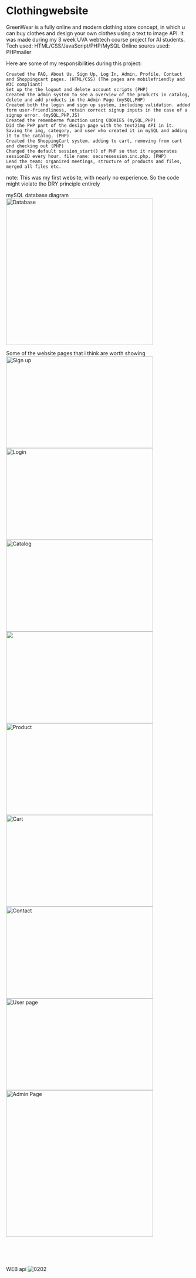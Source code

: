 # Clothingwebsite

GreenWear is a fully online and modern clothing store concept, in which u can buy clothes and design your own clothes using a text to image API. It was made during my 3 week UVA webtech course project for AI students.
Tech used: HTML/CSS/JavaScript/PHP/MySQL
Online soures used: PHPmailer

Here are some of my responsibilities during this project:

    Created the FAQ, About Us, Sign Up, Log In, Admin, Profile, Contact and Shoppingcart pages. (HTML/CSS) (The pages are mobilefriendly and W3C compliant)
    Set up the the logout and delete account scripts (PHP)
    Created the admin system to see a overview of the products in catalog, delete and add products in the Admin Page (mySQL,PHP)
    Created both the login and sign up system, including validation. added form user-friendliness, retain correct signup inputs in the case of a signup error. (mySQL,PHP,JS)
    Created the rememberme function using COOKIES (mySQL,PHP)
    Did the PHP part of the design page with the text2img API in it. Saving the img, category, and user who created it in mySQL and adding it to the catalog. (PHP)
    Created the ShoppingCart system, adding to cart, removing from cart and checking out (PHP)
    Changed the default session_start() of PHP so that it regenerates sessionID every hour. file name: securesession.inc.php. (PHP)
    Lead the team: organized meetings, structure of products and files, merged all files etc.

note: This was my first website, with nearly no experience. So the code might violate the DRY principle entirely 

mySQL database diagram <br>
<img width="400" alt="Database" src="https://github.com/Efe76/ClothingWebsite/assets/78166267/643eaa35-3809-4f55-9898-9ef98f2f78cf">

<p float="left">
  Some of the website pages that i think are worth showing <br>
  <img width="400" height="250" alt="Sign up" src="https://github.com/Efe76/ClothingWebsite/assets/78166267/1571c629-abc0-402e-986a-b3141fb31424">
  <img width="400" height="250" alt="Login" src="https://github.com/Efe76/ClothingWebsite/assets/78166267/c088713e-9229-4b84-a59a-18b9e1db1bc4">
  <img width="400" height="250" alt="Catalog" src="https://github.com/Efe76/ClothingWebsite/assets/78166267/5c42a648-b403-4174-9f9e-dc8cba9d48c8">
  <img width="400" height="250" lt="Clothingtemplate" src="https://github.com/Efe76/ClothingWebsite/assets/78166267/46359b44-c2f0-4cf5-9066-2a190417cb26">
  <img width="400" height="250" alt="Product" src="https://github.com/Efe76/ClothingWebsite/assets/78166267/348680d0-24df-4f8c-87ba-c7d25198c2f7">
  <img width="400" height="250" alt="Cart" src="https://github.com/Efe76/ClothingWebsite/assets/78166267/af99221f-da78-44da-ab9c-f021b7e89ee5">
  <img width="400" height="250" alt="Contact" src="https://github.com/Efe76/ClothingWebsite/assets/78166267/f713c295-c2dc-4aa1-9297-1d5cec6b4005">
  <img width="400" height="250" alt="User page" src="https://github.com/Efe76/ClothingWebsite/assets/78166267/0e5c34f6-7ae0-42f6-8f9e-3041d2f247df">
  <img width="400" alt="Admin Page" src="https://github.com/Efe76/ClothingWebsite/assets/78166267/278dd41a-f23c-44b5-af09-ca12244987e4">
</p>

<br>
<br>
<br>

WEB api
![0202](https://github.com/Efe76/ClothingWebsite/assets/78166267/b299d70c-26e6-4858-9a07-63877ec8d18a)


